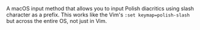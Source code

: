 A macOS input method that allows you to input Polish diacritics using slash
character as a prefix.  This works like the Vim's `:set keymap=polish-slash`
but across the entire OS, not just in Vim.
